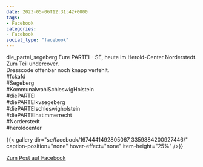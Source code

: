 ```yaml
---
date: 2023-05-06T12:31:42+0000
tags:
- Facebook
categories:
- Facebook
social_type: "facebook"
---
```


die_partei_segeberg Eure PARTEI - SE, heute im Herold-Center Norderstedt. Zum Teil undercover.  
Dresscode offenbar noch knapp verfehlt.   
#fckafd  
#Segeberg  
#KommunalwahlSchleswigHolstein  
#diePARTEI  
#diePARTEIkvsegeberg  
#diePARTEIschleswigholstein  
#diePARTEIhatimmerrecht  
#Norderstedt  
#heroldcenter


  
{{< gallery dir="se/facebook/1674441492805067_3359884200927446/" caption-position="none" hover-effect="none" item-height="25%" />}}
  


[Zum Post auf Facebook](https://www.facebook.com/1674441492805067/posts/3359884200927446/)
